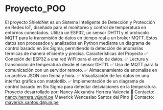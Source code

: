 # Proyecto_POO
El proyecto ShieldNet es un Sistema Inteligente de Detección y Protección en Redes IoT, diseñado para el monitoreo y control de temperatura en entornos conectados. Utiliza un ESP32, un sensor DHT11 y el protocolo MQTT para la transmisión de datos en tiempo real a un broker MQTT. Estos datos son procesados y analizados en Python mediante un diagrama de control basado en Six Sigma, permitiendo la detección de anomalías térmicas de manera eficiente y precisa.
Características del Proyecto
✅ Conexión del ESP32 a una red WiFi para el envío de datos.
✅ Lectura y transmisión de temperatura desde el sensor DHT11.
✅ Uso de MQTT para la comunicación con un servidor remoto.
✅ Almacenamiento de anomalías en un archivo JSON con fecha y hora.
✅ Visualización de los datos en una interfaz gráfica con matplotlib.
✅ Implementación de un diagrama de control basado en Six Sigma para detectar desviaciones en la temperatura.
Proyecto desarrollado por:
Nancy Alexandra Herrera Valencia  📧 Contacto: nancy.herrera.v@uni.pe
Maverick Wenceslao Santos del Pino 📧 Contacto: maverick.santos.d@uni.pe
